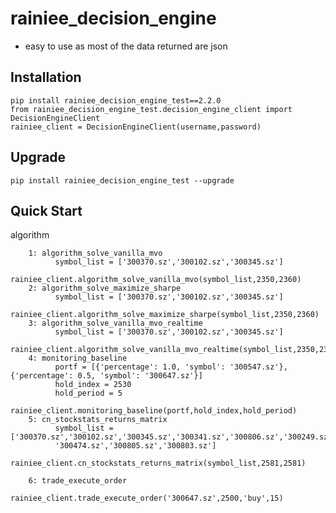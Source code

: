 rainiee_decision_engine
===============
* easy to use as most of the data returned are json 

Installation
--------------

    pip install rainiee_decision_engine_test==2.2.0
    from rainiee_decision_engine_test.decision_engine_client import DecisionEngineClient
    rainiee_client = DecisionEngineClient(username,password)

Upgrade
---------------

    pip install rainiee_decision_engine_test --upgrade

Quick Start
--------------

algorithm 
  
        1: algorithm_solve_vanilla_mvo
              symbol_list = ['300370.sz','300102.sz','300345.sz']
              rainiee_client.algorithm_solve_vanilla_mvo(symbol_list,2350,2360)
        2: algorithm_solve_maximize_sharpe
              symbol_list = ['300370.sz','300102.sz','300345.sz']
              rainiee_client.algorithm_solve_maximize_sharpe(symbol_list,2350,2360)
        3: algorithm_solve_vanilla_mvo_realtime
              symbol_list = ['300370.sz','300102.sz','300345.sz']
              rainiee_client.algorithm_solve_vanilla_mvo_realtime(symbol_list,2350,2360)
        4: monitoring_baseline
              portf = [{'percentage': 1.0, 'symbol': '300547.sz'}, {'percentage': 0.5, 'symbol': '300647.sz'}]
              hold_index = 2530
              hold_period = 5
              rainiee_client.monitoring_baseline(portf,hold_index,hold_period)
        5: cn_stockstats_returns_matrix
              symbol_list =['300370.sz','300102.sz','300345.sz','300341.sz','300806.sz','300249.sz','300727.sz','300373.sz','300808.sz',
              '300474.sz','300805.sz','300803.sz']
              rainiee_client.cn_stockstats_returns_matrix(symbol_list,2581,2581)

        6: trade_execute_order
              rainiee_client.trade_execute_order('300647.sz',2500,'buy',15)
    